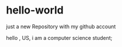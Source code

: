 # hello-world
just a new Repository with my github account


hello , US, i am a computer science student;
